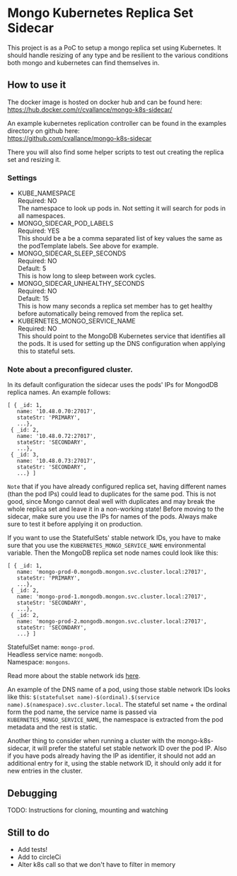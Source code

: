 # Mongo Kubernetes Replica Set Sidecar

This project is as a PoC to setup a mongo replica set using Kubernetes. It should handle resizing of any type and be 
resilient to the various conditions both mongo and kubernetes can find themselves in.

## How to use it

The docker image is hosted on docker hub and can be found here:  
https://hub.docker.com/r/cvallance/mongo-k8s-sidecar/

An example kubernetes replication controller can be found in the examples directory on github here:  
https://github.com/cvallance/mongo-k8s-sidecar

There you will also find some helper scripts to test out creating the replica set and resizing it.

### Settings

- KUBE_NAMESPACE  
  Required: NO  
  The namespace to look up pods in. Not setting it will search for pods in all namespaces.
- MONGO_SIDECAR_POD_LABELS  
  Required: YES  
  This should be a be a comma separated list of key values the same as the podTemplate labels. See above for example.
- MONGO_SIDECAR_SLEEP_SECONDS  
  Required: NO  
  Default: 5  
  This is how long to sleep between work cycles.
- MONGO_SIDECAR_UNHEALTHY_SECONDS  
  Required: NO  
  Default: 15  
  This is how many seconds a replica set member has to get healthy before automatically being removed from the replica set.
- KUBERNETES_MONGO_SERVICE_NAME  
  Required: NO  
  This should point to the MongoDB Kubernetes service that identifies all the pods. It is used for setting up the DNS
  configuration when applying this to stateful sets.  

### Note about a preconfigured cluster.

In its default configuration the sidecar uses the pods' IPs for MongodDB replica names. An example follows:
```
[ { _id: 1,
   name: '10.48.0.70:27017',
   stateStr: 'PRIMARY',
   ...},
 { _id: 2,
   name: '10.48.0.72:27017',
   stateStr: 'SECONDARY',
   ...},
 { _id: 3,
   name: '10.48.0.73:27017',
   stateStr: 'SECONDARY',
   ...} ]
```
`Note` that if you have already configured replica set, having different names (than the pod IPs) could lead to duplicates
for the same pod. This is not good, since Mongo cannot deal well with duplicates and may break the whole replica set and
leave it in a non-working state! Before moving to the sidecar, make sure you use the IPs for names of the pods. Always make
sure to test it before applying it on production.

If you want to use the StatefulSets' stable network IDs, you have to make sure that you use the `KUBERNETES_MONGO_SERVICE_NAME`
environmental variable. Then the MongoDB replica set node names could look like this:
```
[ { _id: 1,
   name: 'mongo-prod-0.mongodb.mongon.svc.cluster.local:27017',
   stateStr: 'PRIMARY',
   ...},
 { _id: 2,
   name: 'mongo-prod-1.mongodb.mongon.svc.cluster.local:27017',
   stateStr: 'SECONDARY',
   ...},
 { _id: 2,
   name: 'mongo-prod-2.mongodb.mongon.svc.cluster.local:27017',
   stateStr: 'SECONDARY',
   ...} ]
```
StatefulSet name: `mongo-prod`.  
Headless service name: `mongodb`.  
Namespace: `mongons`.

Read more about the stable network ids 
<a href="https://kubernetes.io/docs/concepts/abstractions/controllers/statefulsets/#stable-network-id">here</a>.

An example of the DNS name of a pod, using those stable network IDs looks like this:
`$(statefulset name)-$(ordinal).$(service name).$(namespace).svc.cluster.local`.
The stateful set name + the ordinal form the pod name, the service name is passed via `KUBERNETES_MONGO_SERVICE_NAME`,
the namespace is extracted from the pod metadata and the rest is static.

Another thing to consider when running a cluster with the mongo-k8s-sidecar, it will prefer the stateful set stable
network ID over the pod IP. Also if you have pods already having the IP as identifier, it should not add an additional
entry for it, using the stable network ID, it should only add it for new entries in the cluster.

## Debugging

TODO: Instructions for cloning, mounting and watching

## Still to do

- Add tests!
- Add to circleCi
- Alter k8s call so that we don't have to filter in memory
